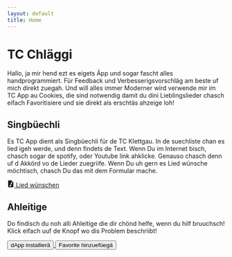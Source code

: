 ```yaml
---
layout: default
title: Home
---
```


# TC Chläggi

Hallo, ja mir hend ezt es eigets Äpp und sogar fascht alles handprogrammiert. Für Feedback und Verbesserigsvorschläg am beste uf mich direkt zuegah. Und will alles immer Moderner wird verwende mir im TC App au Cookies, die sind notwendig damit du dini Lieblingslieder chasch eifach Favoritisiere und sie direkt als erschtäs ahzeige loh!

## Singbüechli

Es TC App dient als Singbüechli für de TC Klettgau. In de suechliste chan es lied igeh werde, und denn findets de Text. Wenn Du im Internet bisch, chasch sogar de spotify, oder Youtube link ahklicke. Genauso chasch denn uf d Akkörd vo de Lieder zuegriife. Wenn Du uh gern es Lied wünsche möchtisch, chasch Du das mit dem Formular mache.

<a href="https://hafen.swisscloudhosting.ch/apps/forms/s/8JPtHedtboKwjwMcMr7F2xqP" class="btn btn-secondary" target="_blank">
    <svg xmlns="http://www.w3.org/2000/svg" width="16" height="16" fill="currentColor" class="bi bi-file-earmark-music-fill" viewBox="0 0 16 16">
        <path d="M9.293 0H4a2 2 0 0 0-2 2v12a2 2 0 0 0 2 2h8a2 2 0 0 0 2-2V4.707A1 1 0 0 0 13.707 4L10 .293A1 1 0 0 0 9.293 0zM9.5 3.5v-2l3 3h-2a1 1 0 0 1-1-1zM11 6.64v1.75l-2 .5v3.61c0 .495-.301.883-.662 1.123C7.974 13.866 7.499 14 7 14c-.5 0-.974-.134-1.338-.377-.36-.24-.662-.628-.662-1.123s.301-.883.662-1.123C6.026 11.134 6.501 11 7 11c.356 0 .7.068 1 .196V6.89a1 1 0 0 1 .757-.97l1-.25A1 1 0 0 1 11 6.64z"></path>
    </svg>
    Lied wünschen
</a>

## Ahleitige
Do findisch du noh alli Ahleitige die dir chönd helfe, wenn du hilf bruuchsch! Klick eifach uuf de Knopf wo dis Problem beschriibt!

<a href="/tc-song-dist/browser-install.html">
    <button class="btn btn-secondary">dApp installierä</button>
</a>

<a href="/tc-song-dist/add-favorite.html">
    <button class="btn btn-secondary">Favorite hinzuefüegä</button>
</a>

<script>
    if (!document.cookie) {
        document.cookie = "favorites=; expires=Mon, 07 May 2029 12:00:00 UTC; path=/";
    }
</script>